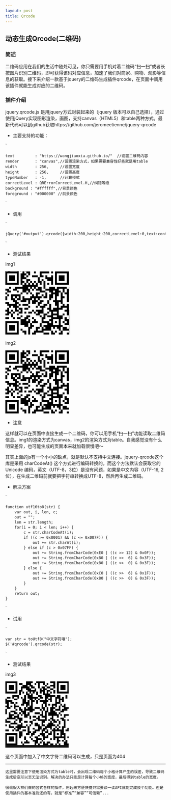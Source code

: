 ```yaml
---
layout: post 
title: Qrcode  
---
```


## 动态生成Qrcode(二维码) 

### 简述

二维码应用在我们的生活中随处可见，你只需要用手机对着二维码“扫一扫”或者长按图片识别二维码，即可获得该码对应信息，加速了我们对商家、购物、观影等信息的获取。接下来介绍一款基于jquery的二维码生成插件qrcode，在页面中调用该插件就能生成对应的二维码。

### 插件介绍

jquery.qrcode.js 是用jquery方式封装起来的（jquery 版本可以自己选择），通过使用jQuery实现图形渲染，画图，支持canvas（HTML5）和table两种方式。最新代码可以到github获取https://github.com/jeromeetienne/jquery-qrcode 

* 主要支持的功能：

`

    text         : "https://wangjiaoxia.github.io/"  //设置二维码内容  
    render       : "canvas",//设置渲染方式，如果需要兼容性好些就是用table  
    width        : 256,     //设置宽度  
    height       : 256,     //设置高度  
    typeNumber   : -1,      //计算模式  
    correctLevel : QRErrorCorrectLevel.H,//纠错等级  
    background : "#ffffff",//背景颜色  
    foreground : "#000000" //前景颜色 

`

* 调用

`

    jQuery('#output').qrcode({width:200,height:200,correctLevel:0,text:content});  

`

* 测试结果

img1

![qrcode canvas](/img/161202/canvas.png)

img2

![qrcode table](/img/161202/table.png)


* 注意

这样就可以在页面中直接生成一个二维码，你可以用手机“扫一扫”功能读取二维码信息。img1的渲染方式为canvas，img2的渲染方式为table。自我感觉没有什么明显差异，也可能生成的页面本来就加载很慢吧～

其实上面的js有一个小小的缺点，就是默认不支持中文连接。jquery-qrcode这个库是采用 charCodeAt() 这个方式进行编码转换的，而这个方法默认会获取它的 Unicode 编码，英文（UTF-8，3位）是没有问题，如果是中文内容（UTF-16, 2位），在生成二维码前就要把字符串转换成UTF-8，然后再生成二维码。

* 解决方案

`

    function utf16to8(str) {  
        var out, i, len, c;  
        out = "";  
        len = str.length;  
        for(i = 0; i < len; i++) {  
            c = str.charCodeAt(i);  
            if ((c >= 0x0001) && (c <= 0x007F)) {  
                out += str.charAt(i);  
            } else if (c > 0x07FF) {  
                out += String.fromCharCode(0xE0 | ((c >> 12) & 0x0F));  
                out += String.fromCharCode(0x80 | ((c >>  6) & 0x3F));  
                out += String.fromCharCode(0x80 | ((c >>  0) & 0x3F));  
            } else {  
                out += String.fromCharCode(0xC0 | ((c >>  6) & 0x1F));  
                out += String.fromCharCode(0x80 | ((c >>  0) & 0x3F));  
            } 
        } 
        return out;  
    }  

`

* 试用

`

    var str = toUtf8("中文字符哦"); 
    $('#qrcode').qrcode(str); 

`

* 测试结果

img3

![qrcode canvas](/img/161202/chinese.png)

这个页面中加入了中文字符二维码可以生成，只是页面为404
    
***

    这里需要注意下使用渲染方式为table时，会出现二维码每个小格计算产生的误差，导致二维码生成后变形以至无法识别。解决的办法只能是计算每个小格的宽度，最后得到table的宽度。

    很佩服大神们做的各式各样的插件，用起来方便快捷只需要读一读API就能完成摸个功能。但是使用插件的基本准则还的有，就是“标准”“兼容”“可信赖”...
